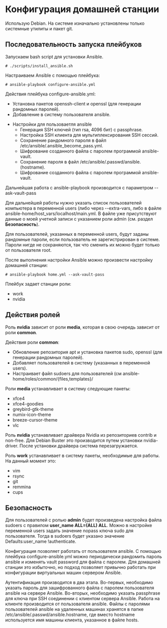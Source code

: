 # Конфигурация домашней станции
Использую Debian. На системе изначально установлены только системные утилиты 
и пакет git.



## Последовательность запуска плейбуков
Запускаем bash script для установки Ansible.
```
# ./scripts/install_ansible.sh
```
Настраиваем Ansible с помощью плейбука:
```
# ansible-playbook configure-ansible.yml
```
Действия плейбука configure-ansible.yml:
- Установка пакетов openssh-client и openssl (для генерации рандомных паролей).
- Добавление в систему пользователя ansible.
+ Настройки для пользоваетля ansible
  + Генерация SSH ключей (тип rsa, 4096 бит) с passphrase.
  + Настройка SSH клиента для мультиплексирования SSH сессий.
  + Сохранение рандомного пароля в файл /etc/ansible/.ansible_become_pass.yml.
  + Шифрование созданного файла с паролем программой ansible-vault.
  + Сохранение пароля в файл /etc/ansible/.passwd/ansible.(hostname).
  + Шифрование созданного файла с паролем программой ansible-vault.

Дальнейшая работа с ansible-playbook производится с параметром --ask-vault-pass

Для дальнейшей работы нужно указать список пользователей компьютера в переменной 
users (либо через --extra-vars, либо в файле ansible-home/host_vars/localhost/main.yml.
В файле уже присутствуют данные о моей учетной записи с указанием роли admin 
(см. раздел **Безопасность**).

Для пользователей, указанных в переменной users, будут заданы рандомные пароли, 
если пользователь не зарегистрирован в системе. Пароли нигде не сохраняются, 
так что сменить их можно будет только от пользователя root.

После выполнения настройки Ansible можно произвести настройку домашней станции:
```
# ansible-playbook home.yml --ask-vault-pass
```

Плейбук задает станции роли:
- work
- nvidia

## Действия ролей
Роль **nvidia** зависит от роли **media**, которая в свою очередь зависит от роли **common**.

Действия роли **common**:
- Обновление репозитория apt и установка пакетов sudo, openssl (для генерации рандомных паролей).
- Добавляет пользователей в систему (указанных в переменной users).
- Настраивает файл sudoers для пользователей (см ansible-home/roles/common/{files,templates}/

Роли **media** устанавливает в систему следующие пакеты:
- xfce4
- xfce4-goodies
- greybird-gtk-theme
- numix-icon-theme
- breeze-cursor-theme
- vlc

Роль **nvidia** устанавливает драйвера Nvidia из репозиториев contrib и non-free. 
Для Debian Buster это производится путем установки nvidia-driver.
После установки драйвера система перезагружается.

Роль **work** устанавливает в систему пакеты, необходимые для работы. На данный момент это:
- vim
- rsync
- git
- remmina
- cups

## Безопасность
Для пользователей с ролью **admin** будет произведена настройка файла sudoers с 
правилом **user_name ALL=(ALL) ALL**. Можно в настройке переменной users задать 
значение nopass ключа sudo для пользователя. Тогда в sudoers будет указано 
значение Defaults:user_name !authenticate.

Конфигурация позволяет работать от пользователя ansible.
С помощью плейбука configure-ansible.yml можно периодически рандомить пароль ansible 
и изменять vault password для файла с паролем. Для домашней станции это избыточно, 
но подход позволяет привычно работать при конфигурации виртуальных машин 
сервером Ansible.

Аутентификация производится в два этапа. Во-первых, необходимо указать пароль 
для зашифрованного файла с паролем пользователя ansible на сервере Ansible.
Во-вторых, необходимо указать passphrase для ключа при SSH соединении с 
клиентом сервера Ansible. Работа на клиенте производится от пользователя ansible. 
Файлы с паролями пользователей ansible на удаленных машинах хранятся в папке 
/etc/ansible/.passwd/ansible.hostname, где вместо hostname используется имя машины 
клиента, указанное в файле hosts.